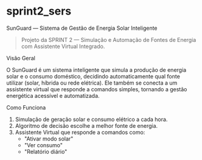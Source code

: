 # sprint2_sers
SunGuard — Sistema de Gestão de Energia Solar Inteligente

> Projeto da SPRINT 2 — Simulação e Automação de Fontes de Energia com Assistente Virtual Integrado.


Visão Geral

O SunGuard é um sistema inteligente que simula a produção de energia solar e o consumo doméstico, decidindo automaticamente qual fonte utilizar (solar, híbrida ou rede elétrica). Ele também se conecta a um assistente virtual que responde a comandos simples, tornando a gestão energética acessível e automatizada.


Como Funciona

1. Simulação de geração solar e consumo elétrico a cada hora.
2. Algoritmo de decisão escolhe a melhor fonte de energia.
3. Assistente Virtual que responde a comandos como:
   - "Ativar modo solar"
   - "Ver consumo"
   - "Relatório diário"
